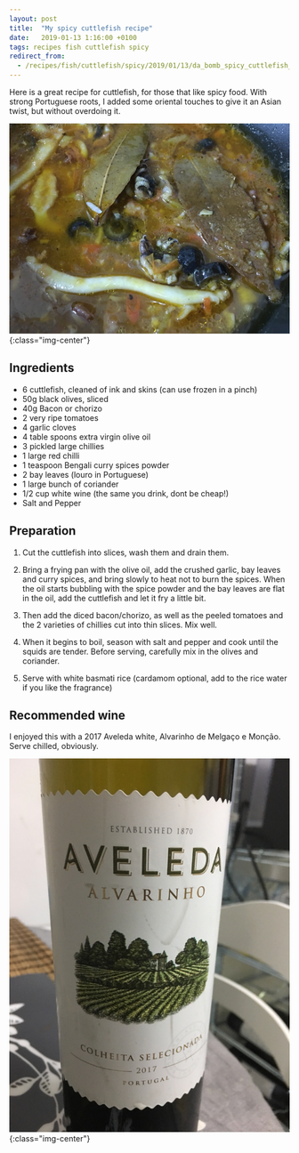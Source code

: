 ```yaml
---
layout: post
title:  "My spicy cuttlefish recipe"
date:   2019-01-13 1:16:00 +0100
tags: recipes fish cuttlefish spicy
redirect_from:
  - /recipes/fish/cuttlefish/spicy/2019/01/13/da_bomb_spicy_cuttlefish_recipe/
---
```


Here is a great recipe for cuttlefish, for those that like spicy food. With strong Portuguese roots, I added some oriental touches to give it an Asian twist, but without overdoing it.

![Spicy Cuttlefish](/assets/images/post-images/2019-01-10-da_bomb_spicy_cuttlefish_recipe/result.jpg){:class="img-center"}

## Ingredients

- 6 cuttlefish, cleaned of ink and skins (can use frozen in a pinch)
- 50g black olives, sliced
- 40g Bacon or chorizo
- 2 very ripe tomatoes
- 4 garlic cloves
- 4 table spoons extra virgin olive oil
- 3 pickled large chillies
- 1 large red chilli
- 1 teaspoon Bengali curry spices powder
- 2 bay leaves (louro in Portuguese)
- 1 large bunch of coriander
- 1/2 cup white wine (the same you drink, dont be cheap!)
- Salt and Pepper

## Preparation

1. Cut the cuttlefish into slices, wash them and drain them.

2. Bring a frying pan with the olive oil, add the crushed garlic, bay leaves and curry spices, and bring slowly to heat not to burn the spices. When the oil starts bubbling with the spice powder and the bay leaves are flat in the oil, add the cuttlefish and let it fry a little bit.

3. Then add the diced bacon/chorizo, as well as the peeled tomatoes and the 2 varieties of chillies cut into thin slices. Mix well.

4. When it begins to boil, season with salt and pepper and cook until the squids are tender. Before serving, carefully mix in the olives and coriander.

5. Serve with white basmati rice (cardamom optional, add to the rice water if you like the fragrance)

## Recommended wine

I enjoyed this with a 2017 Aveleda white, Alvarinho de Melgaço e Monção. Serve chilled, obviously.

![Aveleda 2017](/assets/images/post-images/2019-01-10-da_bomb_spicy_cuttlefish_recipe/aveleda_2017.jpg){:class="img-center"}
